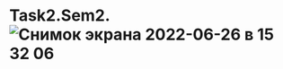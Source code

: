 # Task2.Sem2.![Снимок экрана 2022-06-26 в 15 32 06](https://user-images.githubusercontent.com/90615129/175814327-84a0815f-7061-4d56-b42f-3f60a9d5648c.png)
